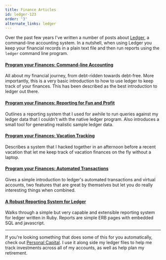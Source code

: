 ```yaml
---
title: Finance Articles
id: ledger-123
order: '3'
alternate_links: ledger
---
```


Over the past few years I've written a number of posts about [Ledger](http://www.ledger-cli.org), a command-line accounting system. In a nutshell, when using Ledger you keep your financial records in a plain text file and then run reports using the `ledger` command line program.

#### [Program your Finances: Command-line Accounting](/keeping-finances-with-ledger)

All about my financial journey, from debt-ridden towards debt-free. More importantly, this is a very basic introduction to how to use ledger to keep track of your finances. This has been described as the best introduction to ledger out there.

#### [Program your Finances: Reporting for Fun and Profit](/program-your-finances-reporting-for-fun-and-profit)

Outlines a reporting system that I used for awhile to run queries against my ledger data that I couldn't with the native ledger program. Also introduces a small tool for generating realistic sample ledger data.

#### [Program your Finances: Vacation Tracking](/program-your-finances-vacation-tracking)
Describes a system that I hacked together in an afternoon before a recent vacation that let me keep track of vacation finances on the fly without a laptop.

#### [Program your Finances: Automated Transactions](/program-your-finances-automated-transactions)
Gives a simple introduction to ledger's automated transactions and virtual accounts, two features that are great by themselves but let you do really interesting things when combined.

#### [A Robust Reporting System for Ledger](/a-robust-reporting-system-for-ledger)
Walks through a simple but very capable and extensible reporting system for ledger written in Ruby. Reports are simple ERB pages with embedded SQL and javascript.

---

If you're looking something that does some of this for you automatically, check out <a href="https://track.flexlinkspro.com/a.ashx?foid=1103501.2107475&foc=1&fot=9999&fos=1" rel="nofollow" target="_blank" >Personal Capital</a>. I use it along side my ledger files to help me track investments across all of my accounts, as well as help plan my retirement.

<img src="https://track.flexlinkspro.com/i.ashx?foid=1103501.2107475&fot=9999&foc=1&fos=1" border="0" width="0" height="0" style="opacity: 0;"/>
